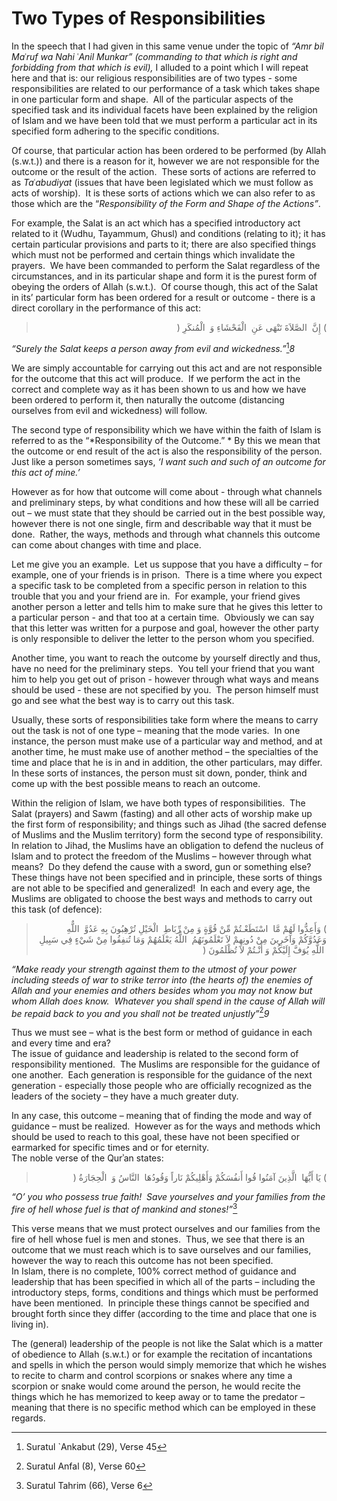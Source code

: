 Two Types of Responsibilities
=============================

In the speech that I had given in this same venue under the topic of
*“Amr bil Ma*ʿ*ruf wa Nahi* ʿ*Anil Munkar” (commanding to that which is
right and forbidding from that which is evil),* I alluded to a point
which I will repeat here and that is: our religious responsibilities are
of two types - some responsibilities are related to our performance of a
task which takes shape in one particular form and shape.  All of the
particular aspects of the specified task and its individual facets have
been explained by the religion of Islam and we have been told that we
must perform a particular act in its specified form adhering to the
specific conditions. 

Of course, that particular action has been ordered to be performed (by
Allah (s.w.t.)) and there is a reason for it, however we are not
responsible for the outcome or the result of the action.  These sorts of
actions are referred to as *Ta*ʿ*abudiyat* (issues that have been
legislated which we must follow as acts of worship).  It is these sorts
of actions which we can also refer to as those which are the
“*Responsibility of the Form and Shape of the Actions”*. 

For example, the Salat is an act which has a specified introductory act
related to it (Wudhu, Tayammum, Ghusl) and conditions (relating to it);
it has certain particular provisions and parts to it; there are also
specified things which must not be performed and certain things which
invalidate the prayers.  We have been commanded to perform the Salat
regardless of the circumstances, and in its particular shape and form it
is the purest form of obeying the orders of Allah (s.w.t.).  Of course
though, this act of the Salat in its’ particular form has been ordered
for a result or outcome - there is a direct corollary in the performance
of this act:

<blockquote dir="rtl">
  <p>
) إِنَّ  الصَّلاَةَ تَنْهَى عَنِ  الْفَحْشَاءِ وَ  الْمُنكَرِ (
  </p>
</blockquote>

*“Surely the* *Salat keeps a person away from evil and
wickedness.”*[^1]*8*

We are simply accountable for carrying out this act and are not
responsible for the outcome that this act will produce.  If we perform
the act in the correct and complete way as it has been shown to us and
how we have been ordered to perform it, then naturally the outcome
(distancing ourselves from evil and wickedness) will follow.

The second type of responsibility which we have within the faith of
Islam is referred to as the “*Responsibility of the Outcome.” * By this
we mean that the outcome or end result of the act is also the
responsibility of the person.  Just like a person sometimes says, *‘I
want such and such of an outcome for this act of mine.’* 

However as for how that outcome will come about - through what channels
and preliminary steps, by what conditions and how these will all be
carried out – we must state that they should be carried out in the best
possible way, however there is not one single, firm and describable way
that it must be done.  Rather, the ways, methods and through what
channels this outcome can come about changes with time and place.

Let me give you an example.  Let us suppose that you have a difficulty –
for example, one of your friends is in prison.  There is a time where
you expect a specific task to be completed from a specific person in
relation to this trouble that you and your friend are in.  For example,
your friend gives another person a letter and tells him to make sure
that he gives this letter to a particular person - and that too at a
certain time.  Obviously we can say that this letter was written for a
purpose and goal, however the other party is only responsible to deliver
the letter to the person whom you specified. 

Another time, you want to reach the outcome by yourself directly and
thus, have no need for the preliminary steps.  You tell your friend that
you want him to help you get out of prison - however through what ways
and means should be used - these are not specified by you.  The person
himself must go and see what the best way is to carry out this task.

Usually, these sorts of responsibilities take form where the means to
carry out the task is not of one type – meaning that the mode varies. 
In one instance, the person must make use of a particular way and
method, and at another time, he must make use of another method – the
specialties of the time and place that he is in and in addition, the
other particulars, may differ.  In these sorts of instances, the person
must sit down, ponder, think and come up with the best possible means to
reach an outcome.

Within the religion of Islam, we have both types of responsibilities. 
The Salat (prayers) and Sawm (fasting) and all other acts of worship
make up the first form of responsibility; and things such as Jihad (the
sacred defense of Muslims and the Muslim territory) form the second type
of responsibility.  In relation to Jihad, the Muslims have an obligation
to defend the nucleus of Islam and to protect the freedom of the Muslims
– however through what means?  Do they defend the cause with a sword,
gun or something else?  These things have not been specified and in
principle, these sorts of things are not able to be specified and
generalized!  In each and every age, the Muslims are obligated to choose
the best ways and methods to carry out this task (of defence):

<blockquote dir="rtl">
  <p>
) وَأَعِدُّوا لَهُمْ مَّا  اسْتَطَعْـتُمْ مِّنْ قُوَّةٍ وَ مِنْ
رِّبَاطِ  الْخَيْلِ تُرْهِبُونَ بِهِ عَدُوَّ  اللٌّهِ وَعَدُوَّكُمْ
وَآخَرِينَ مِنْ دُونِهِمْ لاَ تَعْلَمُونَهُمُ  اللٌّهُ يَعْلَمُهُمْ
وَمَا تُنفِقُوا مِنْ شَيْءٍ فِي سَبِيلِ  اللٌّهِ يُوَفَّ إِلَيْكُمْ وَ
أَنْـتُمْ لاَ تُظْلَمُونَ (
  </p>
</blockquote>

*“Make ready your strength against them to the utmost of your power
including steeds of war to strike terror into (the hearts of) the
enemies of Allah and your enemies and others besides whom you may not
know but whom Allah does know.  Whatever you shall spend in the cause of
Allah will be repaid back to you and you shall not be treated
unjustly”*[^2]*9*

Thus we must see – what is the best form or method of guidance in each
and every time and era?  
 The issue of guidance and leadership is related to the second form of
responsibility mentioned.  The Muslims are responsible for the guidance
of one another.  Each generation is responsible for the guidance of the
next generation - especially those people who are officially recognized
as the leaders of the society – they have a much greater duty. 

In any case, this outcome – meaning that of finding the mode and way of
guidance – must be realized.  However as for the ways and methods which
should be used to reach to this goal, these have not been specified or
earmarked for specific times and or for eternity.  
 The noble verse of the Qurʾan states:

<blockquote dir="rtl">
  <p>
) يَا أَيُّهَا  الَّذِينَ آمَنُوا قُوا أَنفُسَكُمْ وَأَهْلِيكُمْ
نَاراً وَقُودُهَا  النَّاسُ وَ  الْحِجَارَةُ (
  </p>
</blockquote>

*“O’ you who possess true faith!  Save yourselves and your families from
the fire of hell whose fuel is that of mankind and stones!”*[^3]

This verse means that we must protect ourselves and our families from
the fire of hell whose fuel is men and stones.  Thus, we see that there
is an outcome that we must reach which is to save ourselves and our
families, however the way to reach this outcome has not been
specified.  
 In Islam, there is no complete, 100% correct method of guidance and
leadership that has been specified in which all of the parts – including
the introductory steps, forms, conditions and things which must be
performed have been mentioned.  In principle these things cannot be
specified and brought forth since they differ (according to the time and
place that one is living in). 

The (general) leadership of the people is not like the Salat which is a
matter of obedience to Allah (s.w.t.) or for example the recitation of
incantations and spells in which the person would simply memorize that
which he wishes to recite to charm and control scorpions or snakes where
any time a scorpion or snake would come around the person, he would
recite the things which he has memorized to keep away or to tame the
predator – meaning that there is no specific method which can be
employed in these regards.

[^1]: Suratul \`Ankabut (29), Verse 45

[^2]: Suratul Anfal (8), Verse 60

[^3]: Suratul Tahrim (66), Verse 6


